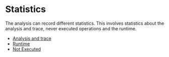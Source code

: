 # Statistics

The analysis can record different statistics. This involves statistics about
the analysis and trace, never executed operations and the runtime.

- [Analysis and trace](stats.md)
- [Runtime](time.md)
- [Not Executed](notExecuted.md)
